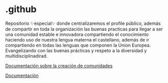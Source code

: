 # .github
Repositorio ✨especial✨ donde centralizaremos el profile público, además de compartir en toda la organización las buenas practicas para llegar a ser una comunidad estable e innovadora compartiendo el conocimiento haciendo uso de nuestra lengua materna el castellano, además de ir compartiendo en todas las lenguas que componen la Union Europea.
Evangelizando con las buenas prácticas y respeto a la diversidad y multidisciplinadirad. 

[Documentación sobre la creación de comunidades](https://docs.github.com/es/communities)

[Documentación](https://docs.github.com/es/communities/setting-up-your-project-for-healthy-contributions/creating-a-default-community-health-file)
